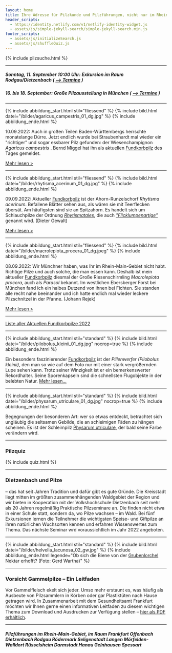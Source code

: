 ```yaml
---
layout: home
title: Ihre Adresse für Pilzkunde und Pilzführungen, nicht nur im Rhein-Main-Gebiet
header_scripts:
  - https://identity.netlify.com/v1/netlify-identity-widget.js
  - assets/js/simple-jekyll-search/simple-jekyll-search.min.js
footer_scripts:
  - assets/js/initializeSearch.js
  - assets/js/shuffleQuiz.js
---
```

{% include pilzsuche.html %}

- - -

##### Sonntag, 11. September 10:00 Uhr: Exkursion im Raum Rodgau/Dietzenbach ( [\--> Termine](/termine) )

##### 16. bis 18. September: Große Pilzausstellung in München ( [\--> Termine](/Termine) )

- - -

{% include abbildung_start.html stil="fliessend" %}
{% include bild.html datei="/bilder/agaricus_campestris_01_dg.jpg" %}
{% include abbildung_ende.html %}

10.09.2022:  Auch in großen Teilen Baden-Württembergs herrschte monatelange Dürre. Jetzt endlich wurde bei Straubenhardt mal wieder ein "richtiger" und sogar essbarer Pilz gefunden:  der Wiesenchampignon *Agaricus campestris* . Bernd Miggel hat ihn als aktuellen [Fundkorbpilz](AA "Glossar-") des Tages  gemeldet.

[Mehr lesen >](/pilze/agaricus-campestris-wiesenchampignon)

<div style="clear:  both"></div>

- - -

{% include abbildung_start.html stil="fliessend" %}
{% include bild.html datei="/bilder/rhytisma_acerinum_01_dg.jpg" %}
{% include abbildung_ende.html %}

09.09.2022:  Aktueller [Fundkorbpilz](AA "Glossar-") ist der Ahorn-Runzelschorf *Rhytisma acerinum*. Befallene Blätter sehen aus, als wären sie mit Teerflecken übersät. Am häufigsten sind sie an Spitzahorn. Es handelt sich um Schlauchpilze der Ordnung *[Rhytismatales](/verwandt/flicklumpenartige-rhytismatales)*, die auch *["Flicklumpenartige"](/verwandt/flicklumpenartige-rhytismatales)* genannt wird. (Dieter Gewalt)

[Mehr lesen >](/pilze/rhytisma-acerinum-ahorn-runzelschorf) 

 <div style="clear:  both"></div>

- - -

{% include abbildung_start.html stil="fliessend" %}
{% include bild.html datei="/bilder/macrolepiota_procera_01_dg.jpeg" %}
{% include abbildung_ende.html %}

08.09.2022:  Wir Münchner haben, was Ihr im Rhein-Main-Gebiet nicht habt. Richtige Pilze und auch solche, die man essen kann. Deshalb ist mein aktueller [Fundkorbpilz](AA "Glossar-") diesmal der Große Riesenschirmling *Macrolepiota procera*, auch als *Parasol* bekannt.  Im westlichen Ebersberger Forst bei München fand ich ein halbes Dutzend von ihnen bei Fichten. Sie standen alle recht nahe beeinander und ich hatte endlich mal wieder leckere Pilzschnitzel in der Pfanne. (Johann Rejek)

[Mehr lesen >](/pilze/macrolepiota-procera-großer-riesenschirmling-parasol)

<div style="clear:  both"></div>

- - -

[Liste aller Aktuellen Fundkorbpilze 2022](/artikel/liste-aller-aktuellen-fundkorbpilze-2022.html)

- - -

{% include abbildung_start.html stil="standard" %}
{% include bild.html datei="/bilder/pilobolus_kleinii_01_dg.jpg" nocrop=true %}
{% include abbildung_ende.html %}

Ein besonders faszinierender [Fundkorbpilz](AA "Glossar-") ist der *Pillenwerfer (Pilobolus kleinii)*, den man so wie auf dem Foto nur mit einer stark vergrößernden Lupe sehen kann. Trotz seiner Winzigkeit ist er ein bemerkenswerter Rekordhalter. Seine Sporenkapseln sind die schnellsten Flugobjekte in der belebten Natur. [Mehr lesen...](/pilze/pilobolus-kleinii-pillenwerfer)

- - -

{% include abbildung_start.html stil="standard" %}
{% include bild.html datei="/bilder/physarum_utriculare_01_dg.jpg" nocrop=true %}
{% include abbildung_ende.html %}

Begegnungen der besonderen Art: wer so etwas entdeckt, betrachtet sich ungläubig die seltsamen Gebilde, die an schleimigen Fäden zu hängen scheinen. Es ist der Schleimpilz [Physarum utriculare](/pilze/physarum-utriculare-fadenfruchtschleimpilz), der bald seine Farbe verändern wird.

- - -

### Pilzquiz

{% include quiz.html %}

- - -

### Dietzenbach und Pilze

– das hat seit Jahren Tradition und dafür gibt es gute Gründe. Die Kreisstadt liegt mitten im größten zusammenhängenden Waldgebiet der Region und wir bieten in Kooperation mit der Volkshochschule Dietzenbach seit mehr als 20 Jahren regelmäßig Praktische Pilzseminare an. Die finden nicht etwa in einer Schule statt, sondern da, wo Pilze wachsen – im Wald. Bei fünf Exkursionen lernen die Teilnehmer die wichtigsten Speise- und Giftpilze an ihren natürlichen Wuchsorten kennen und erfahren Wissenswertes zum Thema. Das nächste Seminar wrd voraussichtlich im Jahr 2022 angeboten.  

- - -

{% include abbildung_start.html stil="standard" %}
{% include bild.html datei="/bilder/helvella_lacunosa_02_gw.jpg" %}
{% include abbildung_ende.html legende="Ob sich die Biene von der <a href='/pilze/helvella-lacunosa-grubenlorchel'>Grubenlorchel</a> Nektar erhofft?  (Foto: Gerd Wartha)" %}

- - -

### Vorsicht Gammelpilze – Ein Leitfaden

Vor Gammelfleisch ekelt sich jeder. Umso mehr erstaunt es, was häufig als Ausbeute von Pilzsammlern in Körben oder gar Plastiktüten nach Hause getragen wird. In Zusammenarbeit mit dem Gesundheitsamt Frankfurt möchten wir Ihnen gerne einen informativen Leitfaden zu diesem wichtigen Thema zum Download und Ausdrucken zur Verfügung stellen – [hier als PDF erhältlich](/assets/docs/Fundkorb.de-Gammelpilze.pdf).

- - -

##### Pilzführungen im Rhein-Main-Gebiet, im Raum Frankfurt Offenbach Dietzenbach Rodgau Rödermark Seligenstadt Langen Mörfelden-Walldort Rüsselsheim Darmstadt Hanau Gelnhausen Spessart